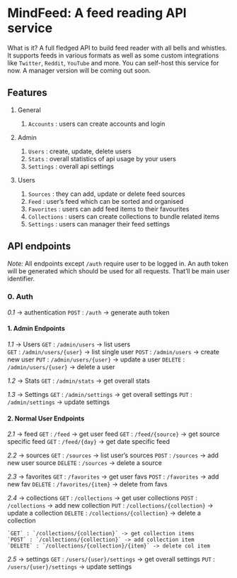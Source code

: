 # MindFeed: A feed reading API service

What is it?
A full fledged API to build feed reader with all bells and whistles. It supports   feeds in various formats as well as some custom integrations like `Twitter`, `Reddit`, `YouTube` and more. You can self-host this service for now. A manager version will be coming out soon.

## Features
1. General
	1. `Accounts` : users can create accounts and login

2. Admin
	1. `Users` : create, update, delete users
	2. `Stats` : overall statistics of api usage by your users
	3. `Settings` : overall api settings

3. Users
	1. `Sources` : they can add, update or delete feed sources 
	2. `Feed` : user’s feed which can be sorted and organised 
	3. `Favorites` : users can add feed items to their favourites 
	4. `Collections` : users can create collections to bundle related items
	5. `Settings` : users can manager their feed settings

## API endpoints
*Note:* All endpoints except `/auth` require user to be logged in. An auth token will be generated which should be used for all requests. That’ll be main user identifier. 

### 0. Auth
*0.1* -> authentication
	`POST` : `/auth` -> generate auth token

#### 1. Admin Endpoints
*1.1* -> Users
	 `GET` : `/admin/users` -> list users	
	 `GET` : `/admin/users/{user}` -> list single user
	 `POST` :  `/admin/users` -> create new user
	 `PUT` : `/admin/users/{user}` -> update a user
	 `DELETE` : `/admin/users/{user}` -> delete a user

*1.2* -> Stats
	 `GET` :  `/admin/stats` -> get overall stats

*1.3* -> Settings
	 `GET` : `/admin/settings` -> get overall settings
	 `PUT` : `/admin/settings` -> update settings

#### 2. Normal User Endpoints
*2.1* -> feed
	 `GET` : `/feed` -> get user feed
	 `GET` : `/feed/{source}` -> get source specific feed
	 `GET` : `/feed/{day}` -> get date specific feed  

*2.2* -> sources
	 `GET` :  `/sources`  -> list user’s sources
	 `POST` : `/sources` -> add new user source
	 `DELETE` : `/sources` -> delete a source
 
*2.3* -> favorites
	 `GET` : `/favorites` -> get user favs
	 `POST` : `/favorites` -> add new fav
	 `DELETE` : `/favorites/{item}` -> delete from favs

*2.4* -> collections
	`GET` : `/collections` -> get user collections
	`POST` : `/collections` -> add new collection
       `PUT` : `/collections/{collection}` -> update a collection
	`DELETE` : `/collections/{collection}` -> delete a collection

	`GET` : `/collections/{collection}` -> get collection items
 	`POST` : `/collections/{collection}` -> add collection item
	`DELETE` : `/collections/{collection}/{item}` -> delete col item

*2.5* -> settings
	`GET` : `/users/{user}/settings` -> get overall settings
	`PUT` : `/users/{user}/settings` -> update settings


